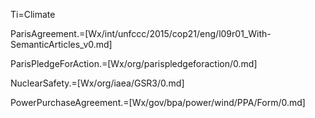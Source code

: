 Ti=Climate

ParisAgreement.=[Wx/int/unfccc/2015/cop21/eng/l09r01_With-SemanticArticles_v0.md]

ParisPledgeForAction.=[Wx/org/parispledgeforaction/0.md]

NuclearSafety.=[Wx/org/iaea/GSR3/0.md]

PowerPurchaseAgreement.=[Wx/gov/bpa/power/wind/PPA/Form/0.md]